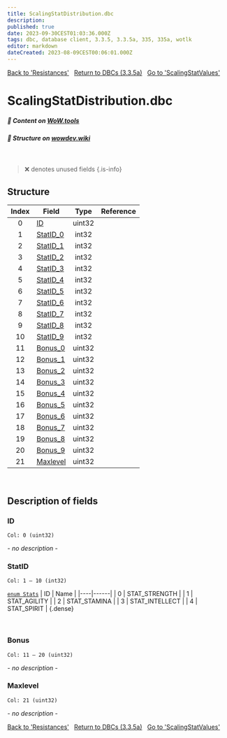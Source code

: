 ```yaml
---
title: ScalingStatDistribution.dbc
description:
published: true
date: 2023-09-30CEST01:03:36.000Z
tags: dbc, database client, 3.3.5, 3.3.5a, 335, 335a, wotlk
editor: markdown
dateCreated: 2023-08-09CEST00:06:01.000Z
---
```

<a href="https://trinitycore.info/files/DBC/335/resistances" class="mt-5 v-btn v-btn--depressed v-btn--flat v-btn--outlined theme--light v-size--default darkblue--text text--lighten-3"><span class="v-btn__content"><i aria-hidden="true" class="v-icon notranslate v-icon--left mdi mdi-arrow-left theme--light"></i><span>Back to 'Resistances'</span></span></a>&nbsp;&nbsp;&nbsp;<a href="https://trinitycore.info/files/DBC/335/home" class="mt-5 v-btn v-btn--depressed v-btn--flat v-btn--outlined theme--light v-size--default darkblue--text text--lighten-3"><span class="v-btn__content"><i aria-hidden="true" class="v-icon notranslate v-icon--left mdi mdi-home-outline theme--light"></i><span>Return to DBCs (3.3.5a)</span></span></a>&nbsp;&nbsp;&nbsp;<a href="https://trinitycore.info/files/DBC/335/scalingstatvalues" class="mt-5 v-btn v-btn--depressed v-btn--flat v-btn--outlined theme--light v-size--default darkblue--text text--lighten-3"><span class="v-btn__content"><span>Go to 'ScalingStatValues'</span><i aria-hidden="true" class="v-icon notranslate v-icon--right mdi mdi-arrow-right theme--light"></i></span></a>

# ScalingStatDistribution.dbc
##### :open_book: Content on [WoW.tools](https://wow.tools/dbc/?dbc=scalingstatdistribution&build=3.3.5.12340)
##### :pencil: Structure on [wowdev.wiki](https://wowdev.wiki/DB/ScalingStatDistribution)
&nbsp;

> :x: denotes unused fields
{.is-info}


## Structure

| Index | Field | Type | Reference |
| :---: | --- | :---: | --- |
| 0 | [ID](#id) | uint32 |  |
| 1 | [StatID_0](#statid) | int32 |  |
| 2 | [StatID_1](#statid) | int32 |  |
| 3 | [StatID_2](#statid) | int32 |  |
| 4 | [StatID_3](#statid) | int32 |  |
| 5 | [StatID_4](#statid) | int32 |  |
| 6 | [StatID_5](#statid) | int32 |  |
| 7 | [StatID_6](#statid) | int32 |  |
| 8 | [StatID_7](#statid) | int32 |  |
| 9 | [StatID_8](#statid) | int32 |  |
| 10 | [StatID_9](#statid) | int32 |  |
| 11 | [Bonus_0](#bonus) | uint32 |  |
| 12 | [Bonus_1](#bonus) | uint32 |  |
| 13 | [Bonus_2](#bonus) | uint32 |  |
| 14 | [Bonus_3](#bonus) | uint32 |  |
| 15 | [Bonus_4](#bonus) | uint32 |  |
| 16 | [Bonus_5](#bonus) | uint32 |  |
| 17 | [Bonus_6](#bonus) | uint32 |  |
| 18 | [Bonus_7](#bonus) | uint32 |  |
| 19 | [Bonus_8](#bonus) | uint32 |  |
| 20 | [Bonus_9](#bonus) | uint32 |  |
| 21 | [Maxlevel](#maxlevel) | uint32 |  |
&nbsp;
## Description of fields

### ID
<code>Col: 0 (uint32)</code>

*- no description -*
&nbsp;

### StatID
<code>Col: 1 &ndash; 10 (int32)</code>

[`enum Stats`](https://github.com/TrinityCore/TrinityCore/blob/3.3.5/src/server/shared/SharedDefines.h#L275-L283)
| ID | Name |
|----|------|
| 0 | STAT_STRENGTH |
| 1 | STAT_AGILITY |
| 2 | STAT_STAMINA |
| 3 | STAT_INTELLECT |
| 4 | STAT_SPIRIT |
{.dense}

&nbsp;

### Bonus
<code>Col: 11 &ndash; 20 (uint32)</code>

*- no description -*
&nbsp;

### Maxlevel
<code>Col: 21 (uint32)</code>

*- no description -*
&nbsp;

<a href="https://trinitycore.info/files/DBC/335/resistances" class="mt-5 v-btn v-btn--depressed v-btn--flat v-btn--outlined theme--light v-size--default darkblue--text text--lighten-3"><span class="v-btn__content"><i aria-hidden="true" class="v-icon notranslate v-icon--left mdi mdi-arrow-left theme--light"></i><span>Back to 'Resistances'</span></span></a>&nbsp;&nbsp;&nbsp;<a href="https://trinitycore.info/files/DBC/335/home" class="mt-5 v-btn v-btn--depressed v-btn--flat v-btn--outlined theme--light v-size--default darkblue--text text--lighten-3"><span class="v-btn__content"><i aria-hidden="true" class="v-icon notranslate v-icon--left mdi mdi-home-outline theme--light"></i><span>Return to DBCs (3.3.5a)</span></span></a>&nbsp;&nbsp;&nbsp;<a href="https://trinitycore.info/files/DBC/335/scalingstatvalues" class="mt-5 v-btn v-btn--depressed v-btn--flat v-btn--outlined theme--light v-size--default darkblue--text text--lighten-3"><span class="v-btn__content"><span>Go to 'ScalingStatValues'</span><i aria-hidden="true" class="v-icon notranslate v-icon--right mdi mdi-arrow-right theme--light"></i></span></a>
